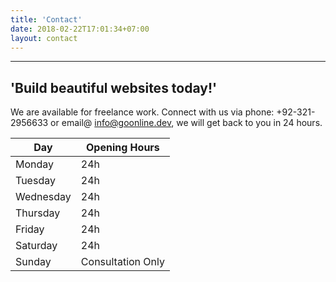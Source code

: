 ```yaml
---
title: 'Contact'
date: 2018-02-22T17:01:34+07:00
layout: contact
---
```


---
'Build beautiful websites today!'
---
We are available for freelance work. Connect with us via phone: +92-321-2956633 or email@ info@goonline.dev, we will get back to you in 24 hours.

| Day       | Opening Hours   |
| --------- | --------------- |
| Monday    | 24h             |
| Tuesday   | 24h             |
| Wednesday | 24h             |
| Thursday  | 24h             |
| Friday    | 24h             |
| Saturday  | 24h             |
| Sunday    |Consultation Only|
